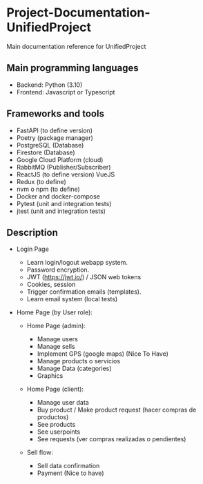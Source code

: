 # Project-Documentation-UnifiedProject
Main documentation reference for UnifiedProject

## Main programming languages

- Backend: Python (3.10)
- Frontend: Javascript or Typescript

## Frameworks and tools

- FastAPI (to define version)
- Poetry (package manager)
- PostgreSQL (Database)
- Firestore (Database)
- Google Cloud Platform (cloud)
- RabbitMQ (Publisher/Subscriber)
- ReactJS (to define version) VueJS
- Redux (to define)
- nvm o npm (to define)
- Docker and docker-compose
- Pytest (unit and integration tests)
- jtest (unit and integration tests)

## Description

- Login Page
    - Learn login/logout webapp system.
    - Password encryption.
    - JWT (https://jwt.io/) / JSON web tokens
    - Cookies, session
    - Trigger confirmation emails (templates).
    - Learn email system (local tests)

- Home Page (by User role):

    - Home Page (admin):
        - Manage users
        - Manage sells
        - Implement GPS (google maps) (Nice To Have)
        - Manage products o servicios
        - Manage Data (categories)
        - Graphics
    
    - Home Page (client):
        - Manage user data
        - Buy product / Make product request (hacer compras de productos)
        - See products
        - See userpoints
        - See requests (ver compras realizadas o pendientes)

    - Sell flow:
        - Sell data confirmation
        - Payment (Nice to have)